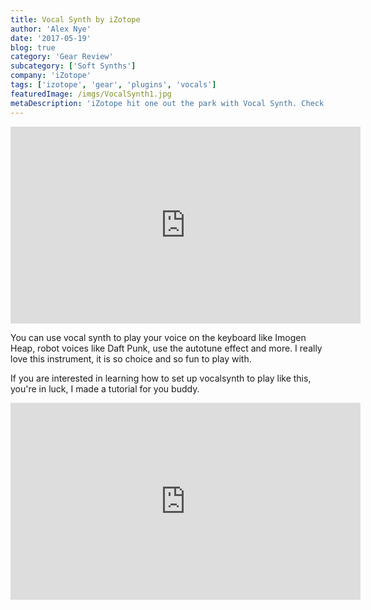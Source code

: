 ```yaml
---
title: Vocal Synth by iZotope
author: 'Alex Nye'
date: '2017-05-19'
blog: true
category: 'Gear Review'
subcategory: ['Soft Synths']
company: 'iZotope'
tags: ['izotope', 'gear', 'plugins', 'vocals']
featuredImage: /imgs/VocalSynth1.jpg
metaDescription: 'iZotope hit one out the park with Vocal Synth. Check out the sounds, presets and possibilities this amazing plugin has to offer.'
---
```


<iframe src="https://www.youtube.com/embed/_D-HhAn8OeI" width="560" height="315" frameborder="0" allowfullscreen="allowfullscreen"></iframe>

You can use vocal synth to play your voice on the keyboard like Imogen Heap, robot voices like Daft Punk, use the autotune effect and more. I really love this instrument, it is so choice and so fun to play with.

If you are interested in learning how to set up vocalsynth to play like this, you're in luck, I made a tutorial for you buddy.

<iframe src="https://www.youtube.com/embed/sm-nk5smgDs" width="560" height="315" frameborder="0" allowfullscreen="allowfullscreen"></iframe>
